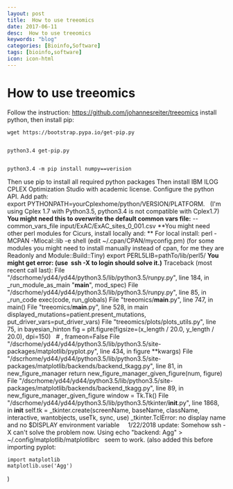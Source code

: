 ```yaml
---
layout: post
title:  How to use treeomics
date: 2017-06-11
desc:  How to use treeomics
keywords: "blog"
categories: [Bioinfo,Software]
tags: [bioinfo,software]
icon: icon-html
---
```


# How to use treeomics

Follow the instruction: https://github.com/johannesreiter/treeomics install python, then install pip: 
    
    
    wget https://bootstrap.pypa.io/get-pip.py
    
    
    python3.4 get-pip.py
    
    
    python3.4 -m pip install numpy==verision

Then use pip to install all required python packages Then install IBM ILOG CPLEX Optimization Studio with academic license. Configure the python API. Add path: export PYTHONPATH=yourCplexhome/python/VERSION/PLATFORM.   (I'm using Cplex 1.7 with Python3.5, python3.4 is not compatible with Cplex1.7)   **You might need this to overwrite the default common vars file:** \--common_vars_file input/ExAC/ExAC_sites_0_001.csv **You might need other perl modules for Cicurs, install locally and: ** For local install: perl -MCPAN -Mlocal::lib -e shell (edit ~/.cpan/CPAN/myconfig.pm) (for some modules you might need to install manually instead of cpan, for me they are Readonly and Module::Build::Tiny) export PERL5LIB=pathTo/lib/perl5/ **You might get error: (use  ssh -X to login should solve it.)** Traceback (most recent call last): File "/dscrhome/yd44/yd44/python3.5/lib/python3.5/runpy.py", line 184, in _run_module_as_main "__main__", mod_spec) File "/dscrhome/yd44/yd44/python3.5/lib/python3.5/runpy.py", line 85, in _run_code exec(code, run_globals) File "treeomics/__main__.py", line 747, in <module> main() File "treeomics/__main__.py", line 528, in main displayed_mutations=patient.present_mutations, put_driver_vars=put_driver_vars) File "treeomics/plots/plots_utils.py", line 75, in bayesian_hinton fig = plt.figure(figsize=(x_length / 20.0, y_length / 20.0), dpi=150)   # , frameon=False File "/dscrhome/yd44/yd44/python3.5/lib/python3.5/site-packages/matplotlib/pyplot.py", line 434, in figure **kwargs) File "/dscrhome/yd44/yd44/python3.5/lib/python3.5/site-packages/matplotlib/backends/backend_tkagg.py", line 81, in new_figure_manager return new_figure_manager_given_figure(num, figure) File "/dscrhome/yd44/yd44/python3.5/lib/python3.5/site-packages/matplotlib/backends/backend_tkagg.py", line 89, in new_figure_manager_given_figure window = Tk.Tk() File "/dscrhome/yd44/yd44/python3.5/lib/python3.5/tkinter/__init__.py", line 1868, in __init__ self.tk = _tkinter.create(screenName, baseName, className, interactive, wantobjects, useTk, sync, use) _tkinter.TclError: no display name and no $DISPLAY environment variable     1/22/2018 update: Somehow ssh -X can't solve the problem now. Using echo "backend: Agg" > ~/.config/matplotlib/matplotlibrc   seem to work. (also added this before importing pyplot: 
    
    
    import matplotlib
    matplotlib.use('Agg')

)
